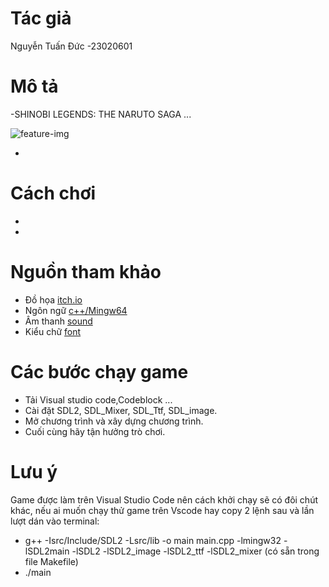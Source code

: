 # Tác giả 
Nguyễn Tuấn Đức
-23020601

# Mô tả
-SHINOBI LEGENDS: THE NARUTO SAGA ...

![feature-img](file:///C:/Users/Admin/AppData/Local/ZaloPC/2200380378147588537/ZaloDownloads/picture/7012997665609231459/z5456868239867_093a3aee92e0777f16a4228337759b77.jpg)

- 


# Cách chơi
-
-





# Nguồn tham khảo
- Đồ họa [itch.io](https://itch.io/game-assets)
- Ngôn ngữ [c++/Mingw64](https://sourceforge.net/projects/mingw/)
- Âm thanh [sound](https://pixabay.com/vi/sound-effects/search/game/)
- Kiểu chữ [font](http://www.fontchu.com/games.htm)

# Các bước chạy game
- Tải Visual studio code,Codeblock ...
- Cài đặt SDL2, SDL_Mixer, SDL_Ttf, SDL_image.
- Mở chương trình và xây dựng chương trình.
- Cuối cùng hãy tận hưởng trò chơi.


# Lưu ý
Game được làm trên Visual Studio Code nên cách khởi chạy sẽ có đôi chút khác, nếu ai muốn chạy thử game trên Vscode hay copy 2 lệnh sau và lần lượt dán vào terminal:
- g++ -Isrc/Include/SDL2 -Lsrc/lib -o main main.cpp -lmingw32 -lSDL2main -lSDL2 -lSDL2_image -lSDL2_ttf -lSDL2_mixer (có sẵn trong file Makefile)
- ./main
